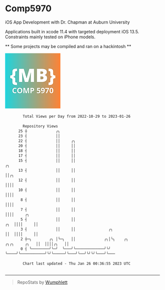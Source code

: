 # Comp5970
iOS App Development with Dr. Chapman at Auburn University

Applications built in xcode 11.4 with targeted deployment iOS 13.5.
Constraints mainly tested on iPhone models.

** Some projects may be compiled and ran on a hackintosh **

![App Icon](https://github.com/MatthewBentz/Comp5970/blob/master/Assignment1a-mlb0119/Assignment1a-mlb0119/Assets.xcassets/AppIcon.appiconset/180.png)

```
        Total Views per Day from 2022-10-29 to 2023-01-26

        Repository Views
      25 ┼             ╭╮
      23 ┤             ││
      22 ┤             ││     ╭╮
      20 ┤             ││     ││
      18 ┤             ││     ││
      17 ┤             ││     ││
      15 ┤             ││     ││                                                     ╭╮
      13 ┤             ││     ││                                                     ││╭╮
      12 ┤             ││     ││                                                     ││││
      10 ┤             ││     ││                                                     ││││
       8 ┤             ││     ││                                                     ││││
       7 ┤             ││     ││                                                     ││││     ╭╮
       5 ┤             ││     ││                                                 ╭╮  ││││     ││
       3 ┤             ││     ││               ╭╮                                ││  ││││     ││
       2 ┼─╮        ╭╮ │╰─╮   ││             ╭╮│╰╮    ╭╮           ╭╮╭╮     ╭╮   ││  ││││╭╮   ││
       0 ┤ ╰────────╯╰─╯  ╰───╯╰─────────────╯╰╯ ╰────╯╰───────────╯╰╯╰─────╯╰───╯╰──╯╰╯╰╯╰───╯╰───

        Chart last updated - Thu Jan 26 00:36:55 2023 UTC
        
```

---

> RepoStats by [Wumphlett](https://github.com/Wumphlett)
